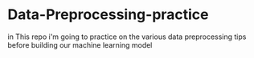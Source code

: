 # Data-Preprocessing-practice
in This repo i'm going to practice on the various data preprocessing tips before building our machine learning model
